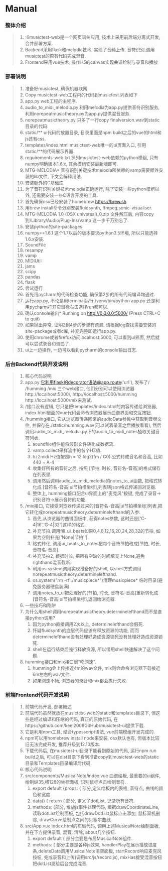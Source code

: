 # Manual
### 整体介绍
> 1. :6musictest-web是一个网页谱曲应用, 技术上采用前后端分离式开发, 合并部署方案.
> 2. Backend采用flask和melodia技术, 实现了音频上传, 音符识别,调用musictest的原有代码完成混音.
> 2. Frontend采用vue技术, 操作H5的canvas实现曲谱绘制与录音和播放
###  部署说明
> 1. 准备好musictest, 确保机器联网.
> 2. Copy musictest-web工程内的代码到musictest.列表如下
>   1.  app.py  web工程的主程序.
>   1.  audio_to_midi_melodia.py 利用melodia为app.py提供音符识别服务, 利用norepeatmusictheory.py为app.py提供混音服务.  
>   1.  norepeatmusictheory.py  只多了一行copy finalversion.wav到static目录的代码.
>   1.  static/**  ui代码的放置目录, 目录里面是npm build之后的vue的html和js还有css.
>   1.  templates/index.html musictest-web唯一的ui页面入口, 引用static/**的代码展示界面.
>   1.  requirements-web.txt 罗列musictest-web依赖的python模组, 只有numpy明确版本1.6.x, 其余模组安装最新版即可.
>   1.  MTG-MELODIA*  音符识别关键技术melodia所依赖的vamp需要额外安装的lib文件, 下文会解释用法. 
> 3. 安装额外的C基础库
>   1. 为了音符识别关键技术melodia正确运行, 除了安装一些python模组以外, 还需要安装一些C语言开发的工具.
>   1. 首先确保osx已经安装了homebrew https://brew.sh
>   1. 用brew install命令分别安装fluidsynth, ffmpeg,sonic-visualiser.
>   1. MTG-MELODIA 1.0 (OSX universal)_0.zip 文件解压后, 内容copy到/Library/Audio/Plug-Ins/Vamp 这一步千万别忘了.
> 4. 安装python的site-packages
>   1. numpy==1.6.1 这个1.7以后的版本要求python3.5环境, 所以只能选择1.6.x安装.
>   1. SoundFile
>   1. resampy
>   1. vamp
>   1. MIDIUtil
>   1. jams
>   1. scipy
>   1. pandas
>   1. flask
> 5. 尝试运行
>   1. 首先用pycharm的代码检查功能, 确保第2步的所有代码编译均通过.
>   2. 运行app.py, 不论是用terminal运行./venv/bin/python app.py 还是利用pycharm打开它鼠标右击选择run都可以.
>   3. 确认console输出* Running on http://0.0.0.0:5000/ (Press CTRL+C to quit)
>   4. 如果抛出异常, 证明2到4步的步骤有遗漏, 请根据log查找需要安装的site-package或者c库, 补充完整即运行app.py.
>   5. 使用chrome或者firefox访问localhost:5000, 可以看到ui界面, 然后就可以尝试录音和谱曲了.
>   6. ui上一边操作, 一边可以看到pycharm的console输出日志.
###  后台Backend代码开发说明
> 1. 核心代码说明
>   1. app.py 它利用flask的decorator语法@app.route('url'), 发布了/ /humming /mix 三个web接口, 他们分别可以使用浏览器http://localhost:5000/, http://localhost:5000/humming http://localhost:5000/mix来测试.
>   2. /接口没有逻辑, 它只是把templates/index.html的内容传递给浏览器, index.html里面的vue代码会命令浏览器展示曲谱界面和交互按钮.
>   3. /humming接口, 它从浏览器传递回来的audioData参数中获取到音频文件, 并保存在./static/humming.wav(可以试着录音之后播放看看), 然后调用audio_to_midi_melodia.py下的audio_to_midi_notes抽取关键音符列表.
>       1. soundfile组件能将波形文件转化成数据流.
>       1. vamp.collect采样流中的各个HZ值.
>       1. hz2midi Hz值按照h = 12 log2(fm / C0).公式转成音名和音高, 比如440 = A-4
>       1. 收集好所有的音符之后, 按照 [节拍, 时长, 音符名-音高]的格式储存在列表里.
>       1. 调用然后调用audio_to_midi_melodia的notes_to_ui函数, 把格式转化成 [音符名-音高|ui节拍横坐标],列表转json格式传递回浏览器.
>       1. 整体上, humming接口配合ui界面上的"麦克风"按键, 完成了录音->识别音符->展示音符的功能. 
>   4. /mix接口, 它接受浏览器传递过来的[音符名-音高|ui节拍横坐标]列表,把它转化成norepeatmusictheory.determinelefthand的入参.
>       1. 首先,从浏览器的曲谱面板中, 获得notes参数, 这时还是['C-4|16','G-4|32']这样的格式.
>       1. 补充节拍,调用fill_ui_beats如果0,4,8,12,16,20,24,28,32的节拍, 如果为空则补充['None|节拍''].
>       1. 格式转化, 调用ui_beats_to_notes把每个音符节拍改成[节拍, 时长, 音符名-音高].
>       1. 补充节拍2, 根据时长, 把所有空缺的时间填充上None,避免righthand混音截断.
>       1. 利用os.system调用实现准备好的shell, 以shell方式调用norepeatmusictheory.determinelefthand.
>       1. os.system("rm -rf ./musicpiece*")清理musicpiece* 临时目录(避免服务器硬盘装满).
>       1. 调用notes_to_ui把处理好的[节拍, 时长, 音符名-音高]重新转化成[音符名-音高|ui节拍横坐标],返回给浏览器.
> 2. 一些技巧和陷阱
>   1. 为什么用shell调用norepeatmusictheory.determinelefthand而不是直接python调用? 
>       1. 因为python直接调用2次以上, determinelefthand会假死.
>       1. 怀疑fluidsynth的底层代码应该有释放资源的功能, 而而determinelefthand没有处理好造成资源锁死没有处理好造成资源锁死.
>       1. shell在运行结束后强行释放资源, 所以借用shell快速解决了这个问题.
>   1. humming接口和mix接口很"吃网速".
>       1. humming会上传接近4m的wav文件, mix则会命令浏览器下载接近6m左右的wav文件.
>       1. 如果网速不畅, 浏览器的录音和mix都会执行失败.        
###  前端Frontend代码开发说明
> 1. 前端代码开发, 部署概述
>   1. 前端代码虽然就放在musictest-web的static和templates目录下, 但这些是经过编译和压缩的代码, 真正的原始代码, 在https://github.com/keel2008GitHub/musictest-ui提供下载.
>   1. 它是利用npm工具, 结合typesscript语法, vue前端模组开发完成的.
>   1. npm可以用homebrew install node来安装, osx默认也有, 但版本比较旧无法完成开发, 推荐升级到12.10版本.
>   1. 下载代码后, 在musictest-ui目录下能看到原始的代码, 运行npm run build之后, 可以在dist目录下看到准备copy到musictest-web的static目录和Templates目录编译后代码.
> 1. 核心代码说明
>   1. src/components/MusicalNote/index.vue 曲谱绘板, 最重要的ui组件, 绘制纵35,横128的坐标面板, 识别鼠标点击绘制音符.
>       1. export default {props: { 部分,定义绘板内的表格, 音符点, 曲线的颜色和宽度.
>       1.  data() { return { 部分, 定义了dotList, 记录所有音符.
>       1. methods: {部分, 堆放js事件处理代码, 根据drawCoordinateLine, 读取dotList绘制面板, 包括drawDotList鼠标点击添加, 鼠标双机删除, drawCurve绘制点之间的贝塞尔曲线.
>   2. src/App.vue index.html的布局代码, 调用上述MusicalNote绘制面板, 并在下方提供录音, 混音, 清除, about几个按钮.
>       1. export default { 部分主要是布局MusicalNote组件.
>       1. methods: { 部分主要是各种js效果, handlerPlay在展示播放进度条,deleteData调用MusicalNote清空面板, startRecord响应麦克风按钮, 完成录音和上传(调用src/js/record.js), mixHas接受混音按钮把dotList发给后台完成混音.